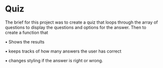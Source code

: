 # Quiz



The brief for this project was to create a quiz that loops through the array of questions to display the questions and options for the answer. 
Then to create a function that 

•	Shows the results

•	keeps tracks of how many answers the user has correct

•	changes styling if the answer is right or wrong. 
